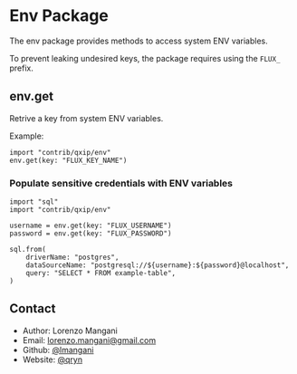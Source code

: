 # Env Package

The env package provides methods to access system ENV variables.

To prevent leaking undesired keys, the package requires using the `FLUX_` prefix.

## env.get
Retrive a key from system ENV variables.

Example:

```no_run
import "contrib/qxip/env"
env.get(key: "FLUX_KEY_NAME")
```

### Populate sensitive credentials with ENV variables
```no_run
import "sql"
import "contrib/qxip/env"

username = env.get(key: "FLUX_USERNAME")
password = env.get(key: "FLUX_PASSWORD")

sql.from(
    driverName: "postgres",
    dataSourceName: "postgresql://${username}:${password}@localhost",
    query: "SELECT * FROM example-table",
)
```


## Contact
- Author: Lorenzo Mangani
- Email: lorenzo.mangani@gmail.com
- Github: [@lmangani](https://github.com/lmangani)
- Website: [@qryn](https://qryn.dev)
